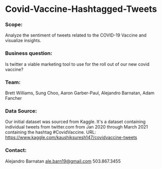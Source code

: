 # Covid-Vaccine-Hashtagged-Tweets

### Scope:
Analyze the sentiment of tweets related to the COVID-19 Vaccine and visualize insights.

### Business question: 
Is twitter a viable marketing tool to use for the roll out of our new covid vaccine? 

### Team: 
Brett Williams, Sung Choo, Aaron Garber-Paul, Alejandro Barnatan, Adam Fancher 

### Data Source:
Our initial dataset was sourced from Kaggle. It's a dataset containing individual tweets from twitter.com from Jan 2020 through March 2021 containing the hashtag #CovidVaccine. 
URL: https://www.kaggle.com/kaushiksuresh147/covidvaccine-tweets


### Contact: 
Alejandro Barnatan 
ale.barn19@gmail.com 
503.867.3455
